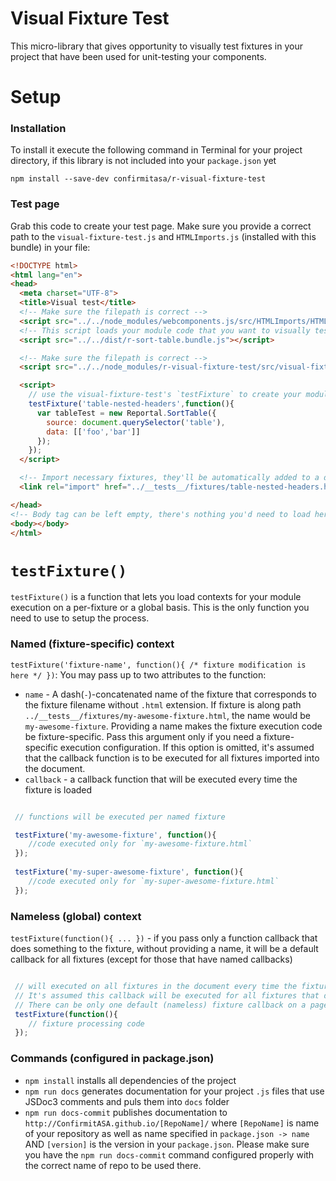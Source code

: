 
# Visual Fixture Test

This micro-library that gives opportunity to visually test fixtures in your project that have been used for unit-testing your components.

# Setup

### Installation

To install it execute the following command in Terminal for your project directory, if this library is not included into your `package.json` yet

```
npm install --save-dev confirmitasa/r-visual-fixture-test
```

### Test page

Grab this code to create your test page. Make sure you provide a correct path to the `visual-fixture-test.js` and `HTMLImports.js` (installed with this bundle) in your file:

``` html
<!DOCTYPE html>
<html lang="en">
<head>
  <meta charset="UTF-8">
  <title>Visual test</title>
  <!-- Make sure the filepath is correct -->
  <script src="../../node_modules/webcomponents.js/src/HTMLImports/HTMLImports.js"></script>
  <!-- This script loads your module code that you want to visually test on your fixtures-->
  <script src="../../dist/r-sort-table.bundle.js"></script>

  <!-- Make sure the filepath is correct -->
  <script src="../../node_modules/r-visual-fixture-test/src/visual-fixture-test.js"></script>

  <script>
    // use the visual-fixture-test's `testFixture` to create your module's execution context for a fixture
    testFixture('table-nested-headers',function(){
      var tableTest = new Reportal.SortTable({
        source: document.querySelector('table'),
        data: [['foo','bar']]
      });
    });
  </script>

  <!-- Import necessary fixtures, they'll be automatically added to a dropdown on that page for selection. The first fixture in this import list will load on pageload. Make sure the path is correct-->
  <link rel="import" href="../__tests__/fixtures/table-nested-headers.html">

</head>
<!-- Body tag can be left empty, there's nothing you'd need to load here -->
<body></body>
</html>
```

# `testFixture()`

`testFixture()` is a function that lets you load contexts for your module execution on a per-fixture or a global basis. This is the only function you need to use to setup the process.

### Named (fixture-specific) context

`testFixture('fixture-name', function(){ /* fixture modification is here */ })`: You may pass up to two attributes to the function:

* `name` - A dash(`-`)-concatenated name of the fixture that corresponds to the fixture filename without `.html` extension.  If fixture is along path `../__tests__/fixtures/my-awesome-fixture.html`, the name would be `my-awesome-fixture`. Providing a name makes the fixture execution code be fixture-specific. Pass this argument only if you need a fixture-specific execution configuration. If this option is omitted, it's assumed that the callback function is to be executed for all fixtures imported into the document.
* `callback` - a callback function that will be executed every time the fixture is loaded

``` javascript

 // functions will be executed per named fixture

 testFixture('my-awesome-fixture', function(){
    //code executed only for `my-awesome-fixture.html`
 });
 
 testFixture('my-super-awesome-fixture', function(){
    //code executed only for `my-super-awesome-fixture.html`
 });

 ```

### Nameless (global) context

`testFixture(function(){ ... })` - if you pass only a function callback that does something to the fixture, without providing a name, it will be a default callback for all fixtures (except for those that have named callbacks)


``` javascript

 // will executed on all fixtures in the document every time the fixture is loaded.
 // It's assumed this callback will be executed for all fixtures that don't have a fixture-specific code. 
 // There can be only one default (nameless) fixture callback on a page
 testFixture(function(){
    // fixture processing code
 });

 ```


### Commands (configured in package.json)

- `npm install` installs all dependencies of the project
- `npm run docs` generates documentation for your project `.js` files that use JSDoc3 comments and puls them into `docs` folder
- `npm run docs-commit`  publishes documentation to `http://ConfirmitASA.github.io/[RepoName]/` where `[RepoName]` is name of your repository as well as name specified in `package.json -> name` AND `[version]` is the version in your `package.json`. 
Please make sure you have the `npm run docs-commit` command configured properly with the correct name of repo to be used there.
